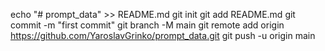 echo "# prompt_data" >> README.md
git init
git add README.md
git commit -m "first commit"
git branch -M main
git remote add origin https://github.com/YaroslavGrinko/prompt_data.git
git push -u origin main
